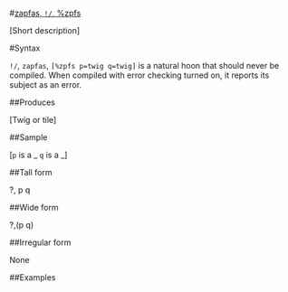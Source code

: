 #[zapfas, `!/`, %zpfs](#zpfs)

[Short description]

#Syntax

`!/`, `zapfas`, `[%zpfs p=twig q=twig]` is a natural hoon that should
never be compiled.  When compiled with error checking turned on,
it reports its subject as an error.

##Produces

[Twig or tile]

##Sample

[`p` is a _
`q` is a _]

##Tall form

?,  p
        q

##Wide form

?,(p q)

##Irregular form

None

##Examples



